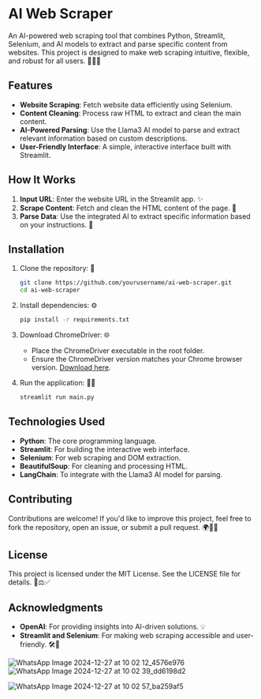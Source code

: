 # AI Web Scraper

An AI-powered web scraping tool that combines Python, Streamlit, Selenium, and AI models to extract and parse specific content from websites. This project is designed to make web scraping intuitive, flexible, and robust for all users. 🌟🌐🤖

## Features

- **Website Scraping**: Fetch website data efficiently using Selenium.
- **Content Cleaning**: Process raw HTML to extract and clean the main content.
- **AI-Powered Parsing**: Use the Llama3 AI model to parse and extract relevant information based on custom descriptions.
- **User-Friendly Interface**: A simple, interactive interface built with Streamlit.

## How It Works

1. **Input URL**: Enter the website URL in the Streamlit app. ✨
2. **Scrape Content**: Fetch and clean the HTML content of the page. 🧹
3. **Parse Data**: Use the integrated AI to extract specific information based on your instructions. 🤔

## Installation

1. Clone the repository: 📂
   ```bash
   git clone https://github.com/yourusername/ai-web-scraper.git
   cd ai-web-scraper
   ```

2. Install dependencies: ⚙️
   ```bash
   pip install -r requirements.txt
   ```

3. Download ChromeDriver: 🌐
   - Place the ChromeDriver executable in the root folder.
   - Ensure the ChromeDriver version matches your Chrome browser version. [Download here](https://chromedriver.chromium.org/).

4. Run the application: 🏃‍♂️
   ```bash
   streamlit run main.py
   ```

## Technologies Used

- **Python**: The core programming language.
- **Streamlit**: For building the interactive web interface.
- **Selenium**: For web scraping and DOM extraction.
- **BeautifulSoup**: For cleaning and processing HTML.
- **LangChain**: To integrate with the Llama3 AI model for parsing.

## Contributing

Contributions are welcome! If you'd like to improve this project, feel free to fork the repository, open an issue, or submit a pull request. 🌍🤝✨

## License

This project is licensed under the MIT License. See the LICENSE file for details. 📜⚖️✅

## Acknowledgments

- **OpenAI**: For providing insights into AI-driven solutions. 💡
- **Streamlit and Selenium**: For making web scraping accessible and user-friendly. 🛠️🌟

![WhatsApp Image 2024-12-27 at 10 02 12_4576e976](https://github.com/user-attachments/assets/9c34d345-782c-4fb7-b048-34e06236b966)
![WhatsApp Image 2024-12-27 at 10 02 39_dd6198d2](https://github.com/user-attachments/assets/5d7a2548-0112-43f2-9744-08501df61586)

![WhatsApp Image 2024-12-27 at 10 02 57_ba259af5](https://github.com/user-attachments/assets/a2be7034-45ae-4c60-b4a8-1a6c396f3f7c)




